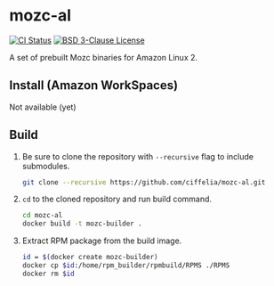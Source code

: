 # mozc-al

[![CI Status](https://github.com/ciffelia/mozc-al/workflows/CI/badge.svg?branch=master)](https://github.com/ciffelia/mozc-al/actions?query=workflow%3ACI+branch%3Amaster)
[![BSD 3-Clause License](https://img.shields.io/badge/license-BSD%203--Clause-blue)](LICENSE)

A set of prebuilt Mozc binaries for Amazon Linux 2.

## Install (Amazon WorkSpaces)

Not available (yet)

## Build

1. Be sure to clone the repository with `--recursive` flag to include submodules.

   ```sh
   git clone --recursive https://github.com/ciffelia/mozc-al.git
   ```

2. `cd` to the cloned repository and run build command.

   ```sh
   cd mozc-al
   docker build -t mozc-builder .
   ```

3. Extract RPM package from the build image.

   ```sh
   id = $(docker create mozc-builder)
   docker cp $id:/home/rpm_builder/rpmbuild/RPMS ./RPMS
   docker rm $id
   ```
